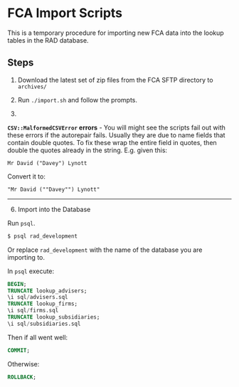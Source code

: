 # FCA Import Scripts

This is a temporary procedure for importing new FCA data into the lookup tables
in the RAD database.

## Steps

1) Download the latest set of zip files from the FCA SFTP directory to `archives/`

2) Run `./import.sh` and follow the prompts.

3)

**`CSV::MalformedCSVError` errors** - You will might see the scripts fail out
with these errors if the autorepair fails. Usually they are due to name fields
that contain double quotes. To fix these wrap the entire field in quotes, then
double the quotes already in the string. E.g. given this:

```
Mr David ("Davey") Lynott
```

Convert it to:

```
"Mr David (""Davey"") Lynott"
```

---

6) Import into the Database

Run `psql`.

```sh
$ psql rad_development
```

Or replace `rad_development` with the name of the database you are importing to.

In `psql` execute:

```sql
BEGIN;
TRUNCATE lookup_advisers;
\i sql/advisers.sql
TRUNCATE lookup_firms;
\i sql/firms.sql
TRUNCATE lookup_subsidiaries;
\i sql/subsidiaries.sql
```

Then if all went well:

```sql
COMMIT;
```

Otherwise:

```sql
ROLLBACK;
```
